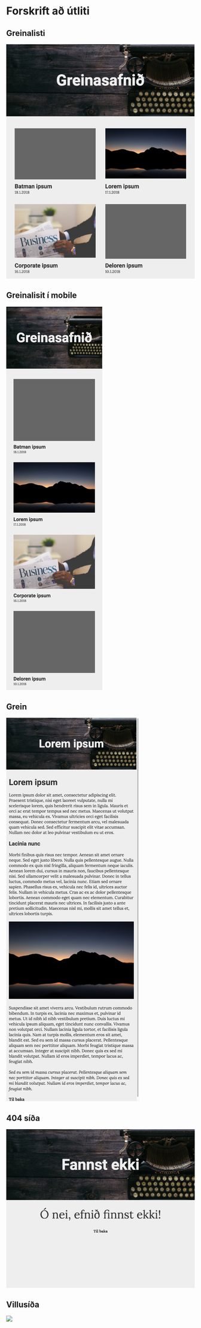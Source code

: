 # Forskrift að útliti

## Greinalisti

![](listi.png)

## Greinalisit í mobile

![](listi_mobile.png)

## Grein

![](grein.png)

## 404 síða

![](404.png)

## Villusíða

![](error.png)
